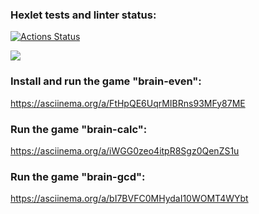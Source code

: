 ### Hexlet tests and linter status:
[![Actions Status](https://github.com/Ghost1t/python-project-49/actions/workflows/hexlet-check.yml/badge.svg)](https://github.com/Ghost1t/python-project-49/actions)

<a href="https://codeclimate.com/github/Ghost1t/python-project-49/maintainability"><img src="https://api.codeclimate.com/v1/badges/f79efb4f132c63eb5e14/maintainability" /></a>

### Install and run the game "brain-even":
https://asciinema.org/a/FtHpQE6UqrMIBRns93MFy87ME

### Run the game "brain-calc":
https://asciinema.org/a/iWGG0zeo4itpR8Sgz0QenZS1u

### Run the game "brain-gcd":
https://asciinema.org/a/bI7BVFC0MHydaI10WOMT4WYbt